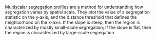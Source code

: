 [Multiscalar segregation profiles](https://link.springer.com/article/10.1353%2Fdem.0.0019) are a
method for understanding how segregation varies by spatial scale. They plot the value of a
segregation statistic on the y-axis, and the distance threshold that defines the neighborhood on the
x-axis. If the slope is steep, then the region is characterized by mostly small-scale segregation;
if the slope is flat, then the region is characterized by large-scale segregation.